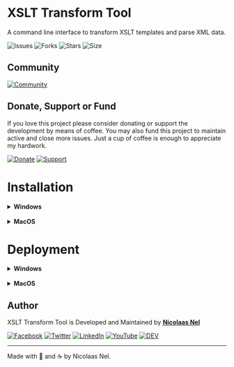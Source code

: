 # XSLT Transform Tool
A command line interface to transform XSLT templates and parse XML data.

![Issues](https://img.shields.io/github/issues/NicmeisteR/XSLT-Transform-Tool?style=for-the-badge)
![Forks](https://img.shields.io/github/forks/NicmeisteR/XSLT-Transform-Tool?style=for-the-badge)
![Stars](https://img.shields.io/github/stars/NicmeisteR/XSLT-Transform-Tool?style=for-the-badge)
![Size](https://img.shields.io/github/repo-size/NicmeisteR/XSLT-Transform-Tool?color=green&style=for-the-badge) 

## Community 
[![Community](https://discordapp.com/api/guilds/514169903196930050/widget.png?style=banner2)](https://discord.gg/zdqWsRB)

## Donate, Support or Fund

If you love this project please consider donating or support the development by means of coffee. You may also fund this project to maintain active and close more issues. Just a cup of coffee is enough to appreciate my hardwork.

[![Donate](https://img.shields.io/badge/Donate-PayPal-blue.svg?style=for-the-badge)](https://paypal.me/NicolaasDev)
[![Support](https://img.shields.io/badge/Support-Buy%20Me%20A%20Coffee-orange.svg?style=for-the-badge)](https://Ko-fi.com/nicmeister)

# Installation
<details>
<summary><b>Windows</b></summary>
<p>

* Download the Zipped package.
    * Unzip the package somewhere it won't get deleted.
* Create a system path environmental variable that links to the directory where the package was unzipped.
* Open a Terminal and type "transformtool -help" and press enter.

</p>
<p>If all of the above steps were followed correctly you will see the the available commands listed.</p>
</details>

<br/>

<details>
<summary><b>MacOS</b></summary>
<p>

* Open Finder 
* Press Command+Shift+G
* /usr/local/bin
* Throw the exec ifs file in here.

</p>
</details>


# Deployment
<details>
<summary><b>Windows</b></summary>
<p>

> dotnet publish -c Release

</p>
</details>
<br/>

<details>
<summary><b>MacOS</b></summary>
<p>

> dotnet publish -c Release -r osx-x64 --self-contained

</p>
</details>





## Author

XSLT Transform Tool is Developed and Maintained by **[Nicolaas Nel](https://github.com/NicmeisteR)**

[![Facebook](https://img.shields.io/badge/facebook-%231877F2.svg?&style=for-the-badge&logo=facebook&logoColor=white)](https://facebook.com/nicmstr) [![Twitter](https://img.shields.io/badge/twitter-%231DA1F2.svg?&style=for-the-badge&logo=twitter&logoColor=white)](https://twitter.com/NicmeistaR) [![LinkedIn](https://img.shields.io/badge/linkedin-%230077B5.svg?&style=for-the-badge&logo=linkedin&logoColor=white)](https://linkedin.com/in/Nicolaas-Nel) [![YouTube](https://img.shields.io/badge/youtube-%23FF0000.svg?&style=for-the-badge&logo=youtube&logoColor=white)](https://youtube.com/c/NicmeisteR) [![DEV](https://img.shields.io/badge/DEV-%23000000.svg?&style=for-the-badge&logo=dev.to&logoColor=white)](https://dev.to/NicmeisteR)

---

Made with 💙 and ☕ by Nicolaas Nel.